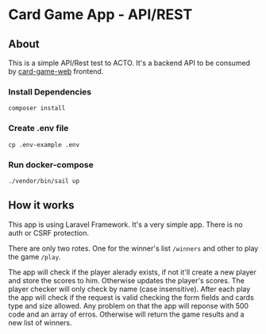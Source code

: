 # Card Game App - API/REST

## About

This is a simple API/Rest test to ACTO. It's a backend API to be consumed 
by [card-game-web](https://github.com/GustavoMagalhaess/card-game-web) 
frontend.

### Install Dependencies 
```
composer install
```
### Create .env file
```
cp .env-example .env
```
### Run docker-compose
```
./vendor/bin/sail up
```

## How it works

This app is using Laravel Framework. It's a very simple app. There is no auth or CSRF 
protection.

There are only two rotes. One for the winner's list ```/winners``` and other to play the 
game ```/play```.

The app will check if the player alerady exists, if not it'll create a new player and 
store the scores to him. Otherwise updates the player's scores. The player checker will 
only check by name (case insensitive). After each play the app will check if the request 
is valid checking the form fields and cards type and size allowed. Any problem on that 
the app will reponse with 500 code and an array of erros. Otherwise will return the game 
results and a new list of winners.

